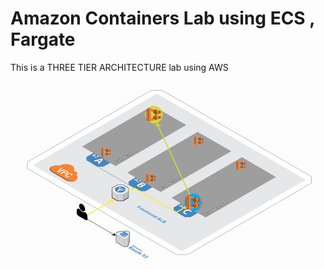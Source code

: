 
# Amazon Containers Lab using ECS , Fargate

This is a THREE TIER ARCHITECTURE lab using AWS

<?xml version="1.0" standalone="no"?>
<!DOCTYPE svg PUBLIC "-//W3C//DTD SVG 1.1//EN"
  "http://www.w3.org/Graphics/SVG/1.1/DTD/svg11.dtd">
<svg version="1.1" xmlns="http://www.w3.org/2000/svg" xmlns:xlink="http://www.w3.org/1999/xlink" width="896" height="532" viewBox="-992 -32.5 1792 1064" id="ccdiagram"><filter id="grayscale"><feColorMatrix type="matrix" values="0.3333 0.3333 0.3333 0 0 0.3333 0.3333 0.3333 0 0 0.3333 0.3333 0.3333 0 0 0 0 0 1 0"></feColorMatrix></filter><defs><style type="text/css">@import url(&#x27;https://fonts.googleapis.com/css?family=Open+Sans:400,700|Inconsolata:400&#x27;);</style></defs><g>0<g pointer-events="auto"><g opacity="1"><g><g><polygon points="-128 19, 720 509, 720 546, 16 953, -48 953, -896 463, -896 426, -192 19" fill="#ffffff" stroke-width="2" stroke="#818181"></polygon><polygon points="-160 37, 688 527, -16 934, -864 444" fill="#e6e7e8" stroke-width="0" stroke="#818181"></polygon></g></g></g><g opacity="1"><g><g><polygon points="-16 657, 80 712, 32 740, 0 740, -64 703, -64 685" fill="#4286c5" stroke-width="0" stroke="#818181"></polygon></g></g></g><g opacity="1"><g><g><polygon points="-272 509, -176 564, -224 592, -256 592, -320 555, -320 537" fill="#4286c5" stroke-width="0" stroke="#818181"></polygon></g></g></g><g opacity="1"><g id="d3caf0f6-9837-4e1d-95db-210e74b8cc15"><svg x="325" y="422" overflow="visible"><g fill="#9e9e9e"><polygon points="0 0, 153 89, -207 297, -361 208" stroke="#9e9e9e" stroke-width="40"></polygon></g></svg></g></g><g opacity="1"><g><g><polygon points="-512 370, -416 426, -464 453, -496 453, -560 416, -560 398" fill="#4286c5" stroke-width="0" stroke="#818181"></polygon></g></g></g><g opacity="1"><g id="3b5b74c8-fc8a-4fa7-a1e2-63ea539b7143"><svg x="-183" y="129" overflow="visible"><g fill="#9e9e9e"><polygon points="0 0, 151 87, -211 297, -362 209" stroke="#9e9e9e" stroke-width="40"></polygon></g></svg></g></g><g opacity="1"><g id="35155d75-a622-4a82-bd9c-6475b766e114"><svg x="73" y="278" overflow="visible"><g fill="#9e9e9e"><polygon points="0 0, 151 87, -211 296, -361 209" stroke="#9e9e9e" stroke-width="40"></polygon></g></svg></g></g></g>0<g pointer-events="auto"></g><g></g><g pointer-events="auto"></g><g></g><g pointer-events="auto"></g><g pointer-events="none"></g><g pointer-events="auto"><g><g cursor="cell"><line x1="-556" y1="728" x2="-414" y2="647" stroke="red" stroke-width="12" opacity="0"></line><line x1="-556" y1="728" x2="-414" y2="647" stroke="#ffeb3b" stroke-width="6" stroke-linecap="round"></line><polygon points="-400 638, -438 646, -419 649, -414 660, -400 638" stroke-linejoin="round" fill="#ffeb3b" stroke="#ffeb3b" stroke-width="1"></polygon></g></g><g><g cursor="cell"><line x1="-528" y1="435" x2="-474" y2="403" stroke="red" stroke-width="8" opacity="0"></line><line x1="-528" y1="435" x2="-474" y2="403" stroke="#607d8b" stroke-width="2" stroke-linecap="round"></line><polygon points="-464 398, -490 403, -476 405, -473 413, -464 398" stroke-linejoin="round" fill="#607d8b" stroke="#607d8b" stroke-width="1"></polygon></g></g><g><g cursor="cell"><line x1="-48" y1="712" x2="2" y2="684" stroke="red" stroke-width="12" opacity="0"></line><line x1="-48" y1="712" x2="2" y2="684" stroke="#ffeb3b" stroke-width="6" stroke-linecap="round"></line><polygon points="16 675, -22 683, -3 686, 2 697, 16 675" stroke-linejoin="round" fill="#ffeb3b" stroke="#ffeb3b" stroke-width="1"></polygon></g></g><g><g cursor="cell"><line x1="48" y1="657" x2="-155" y2="215" stroke="red" stroke-width="12" opacity="0"></line><line x1="48" y1="657" x2="-155" y2="215" stroke="#cddc39" stroke-width="6" stroke-linecap="round"></line><polygon points="-160 204, -167 227, -153 218, -134 222, -160 204" stroke-linejoin="round" fill="#cddc39" stroke="#cddc39" stroke-width="1"></polygon></g></g><g><g cursor="cell"><line x1="-288" y1="574" x2="-48" y2="712" stroke="red" stroke-width="12" opacity="0"></line><line x1="-288" y1="574" x2="-48" y2="712" stroke="#ffeb3b" stroke-width="6" stroke-linecap="round"></line></g></g><g><g cursor="cell"><line x1="-553" y1="753" x2="-403" y2="840" stroke="red" stroke-width="8" opacity="0"></line><line x1="-553" y1="753" x2="-403" y2="840" stroke="#000000" stroke-width="2" stroke-linecap="round"></line><polygon points="-393 846, -402 831, -405 839, -418 840, -393 846" stroke-linejoin="round" fill="#000000" stroke="#000000" stroke-width="1"></polygon></g></g><g><g cursor="cell"><line x1="-319" y1="591" x2="-288" y2="574" stroke="red" stroke-width="12" opacity="0"></line><line x1="-319" y1="591" x2="-288" y2="574" stroke="#ffeb3b" stroke-width="6" stroke-linecap="round"></line></g></g><g><g cursor="cell"><line x1="-288" y1="574" x2="-528" y2="435" stroke="red" stroke-width="8" opacity="0"></line><line x1="-288" y1="574" x2="-528" y2="435" stroke="#607d8b" stroke-width="2" stroke-linecap="round"></line></g></g><g><g cursor="cell"><line x1="-288" y1="574" x2="-234" y2="542" stroke="red" stroke-width="8" opacity="0"></line><line x1="-288" y1="574" x2="-234" y2="542" stroke="#607d8b" stroke-width="2" stroke-linecap="round"></line><polygon points="-224 537, -250 542, -236 544, -233 551, -224 537" stroke-linejoin="round" fill="#607d8b" stroke="#607d8b" stroke-width="1"></polygon></g></g></g><g pointer-events="auto"><g opacity="1"><g id="4fa727c9-36b9-4773-bf99-258500555073" transform="translate(0 0)"><svg x="-416" y="555" height="94" width="97" fill-rule="evenodd"><path d="M0 18.6v18.6l32.333 18.6h32.334L97 37.2V18.6L64.667 0H32.333L0 18.6z" fill="#ececed"></path><path d="M64.667 55.8L97 37.2v37.2L64.667 93V55.8z" fill="#b8b8bb"></path><path d="M32.333 55.8h32.334V93H32.333V55.8zM0 37.2v37.2L32.333 93V55.8L0 37.2z" fill="#d2d2d4"></path><g fill="none" stroke="#83838a" stroke-width="1.04"><path d="M.955 37.877L32.333 55.8h32.334l31.378-17.923M32.333 55.8v36.211M64.667 55.8v36.574"></path></g><path d="M97 18.6v55.8L64.667 93H32.333L0 74.4V18.6L32.333 0h32.334L97 18.6zM32.865 1.989L1.989 19.751v53.498l30.876 17.762h31.27l30.876-17.762V19.751L64.135 1.989h-31.27z" fill="#000000"></path><path d="M69.912 15.583c11.818 6.798 11.818 17.836 0 24.635-11.817 6.798-31.007 6.798-42.824 0-11.818-6.799-11.818-17.837 0-24.635 11.817-6.799 31.007-6.799 42.824 0z" fill="#4286c5"></path><path d="M49.584 14.774c1.824 1.049 1.824 2.753 0 3.802-1.824 1.05-4.786 1.05-6.61 0-1.824-1.049-1.824-2.753 0-3.802 1.824-1.05 4.786-1.05 6.61 0zM60.451 21.025c1.825 1.049 1.825 2.753 0 3.803-1.824 1.049-4.786 1.049-6.61 0-1.824-1.05-1.824-2.754 0-3.803s4.786-1.049 6.61 0zM71.319 27.276c1.824 1.05 1.824 2.754 0 3.803-1.825 1.049-4.787 1.049-6.611 0-1.824-1.049-1.824-2.753 0-3.803 1.824-1.049 4.786-1.049 6.611 0zM38.497 33.654c1.824 1.05 1.824 2.754 0 3.803-1.825 1.05-4.787 1.05-6.611 0-1.824-1.049-1.824-2.753 0-3.803 1.824-1.049 4.786-1.049 6.611 0z" fill="#fff"></path><path d="M47.458 15.878c.453.26.393.717-.133 1.02-.526.303-1.32.337-1.773.076-.452-.26-.392-.717.133-1.019.526-.303 1.321-.337 1.773-.077z" fill="#fff"></path><path d="M48.111 15.621c1.012.582 1.012 1.526 0 2.108-1.011.582-2.653.582-3.664 0-1.012-.582-1.012-1.526 0-2.108 1.011-.582 2.653-.582 3.664 0zM58.978 21.872c1.012.582 1.012 1.527 0 2.108-1.011.582-2.653.582-3.664 0-1.012-.581-1.012-1.526 0-2.108 1.011-.581 2.653-.581 3.664 0zM69.846 28.124c1.011.581 1.011 1.526 0 2.108-1.012.582-2.654.582-3.665 0-1.011-.582-1.011-1.527 0-2.108 1.011-.582 2.653-.582 3.665 0z" fill="#4286c5"></path><path d="M37.024 34.502c1.011.582 1.011 1.526 0 2.108-1.012.582-2.654.582-3.665 0-1.011-.582-1.011-1.526 0-2.108 1.011-.582 2.653-.582 3.665 0z" fill="#fff"></path><g fill="#fff"><path d="M52.301 25.172L37.719 33.56l.482.834 14.584-8.388-.484-.834z"></path><path d="M46.993 26.089l6.654-1.146-4.324 5.168c.189-1.691-.757-3.313-2.33-4.022z" stroke="#fff" stroke-width=".36"></path></g><g fill="#fff"><path d="M43.488 19.937l-6.057 13.797.886.387 6.056-13.798-.885-.386z"></path><path d="M39.76 23.812l4.676-4.854-.405 6.716c-.855-1.474-2.582-2.221-4.271-1.862z" stroke="#fff" stroke-width=".36"></path></g><g fill="#fff"><path d="M61.953 30.061l-23.985 3.483.14.955 23.985-3.486-.14-.952z"></path><path d="M56.68 28.957l6.608 1.387-5.936 3.209c.804-1.503.526-3.358-.672-4.596z" stroke="#fff" stroke-width=".36"></path></g><path d="M37.96 33.977l13.12-7.547M37.873 33.927l5.792-13.134M38.037 34.022l22.478-3.281" fill="#fff" stroke="#fff" stroke-width="1.93"></path></svg></g></g><g opacity="1"><g id="2685515d-0fdf-4c31-b26d-7cf5ad8c321d" transform="translate(0 0)"><svg x="-616" y="663" height="95.068" width="63" viewBox="0 0 16.669 25.153"><path d="M16.668 22.903q0 1.64-.864 2.091-.865.451-2.297-.376L3.161 18.645q-1.433-.827-2.297-2.276Q.001 14.921 0 13.28q0-.723.042-1.39.042-.666.166-1.394.124-.727.313-1.302.19-.575.51-1.039.319-.464.733-.683.414-.22 1.012-.147.598.073 1.32.49.107.06.497.58.391.52.882 1.165.491.646 1.279 1.394.788.75 1.58 1.207.793.458 1.58.618.788.161 1.28.083.49-.079.881-.147.39-.069.497-.007.722.416 1.32 1.035.598.619 1.013 1.315.414.697.734 1.531t.509 1.627q.19.793.313 1.664.124.872.166 1.586.042.713.042 1.438zM12.88 8.51q0 2.173-1.332 2.942-1.332.769-3.214-.318-1.882-1.086-3.214-3.393Q3.79 5.434 3.79 3.26q0-2.173 1.331-2.942 1.332-.77 3.214.317t3.214 3.394q1.332 2.306 1.332 4.48z" fill="#000"></path></svg></g></g><g opacity="1"><g id="19f80e78-d646-44f5-8f94-d342e41656a5" transform="translate(0 0)"><svg x="-393" y="817" height="93.28" width="81" viewBox="0 0 21.431 24.68"><path d="M.268 5.102l12.537 7.238 5.224-.603 3.134-9.048L16.984.276 1.313 2.086z" fill="#ececed" fill-rule="evenodd"></path><path d="M.268 5.102v12.064l12.537 7.238V12.34z" fill="#d2d2d4" fill-rule="evenodd"></path><path d="M12.805 12.34l5.224-.603v12.064l-5.224.603z" fill="#d2d2d4" fill-rule="evenodd"></path><path d="M18.029 11.737l3.134-9.048v12.064l-3.134 9.048z" fill="#b8b8bb" fill-rule="evenodd"></path><path d="M.268 5.102l12.537 7.238 5.224-.603 3.134-9.048M18.029 11.737v12.064M12.805 12.34v12.064" fill="none" stroke="#83838a" stroke-width=".265"></path><path d="M.268 17.166l12.537 7.238 5.224-.603 3.134-9.048V2.689L16.984.276 1.313 2.086.268 5.102z" fill="none" stroke="#000000" stroke-width=".529"></path><path d="M16.852 3.319c-.637-.01-1.269-.156-1.755-.437-.486-.28-.738-.645-.756-1.013l-3.498.035c.11.43-.121.884-.694 1.215-.364.21-.812.34-1.282.391-.625.068-1.225.242-1.709.521-1.273.735-1.277 1.926-.013 2.664.733.423 1.145.956 1.247 1.509.957.059 1.88.296 2.613.72 1.279.73 3.34.727 4.614-.008.483-.28.784-.626.902-.987.089-.271.315-.53.678-.74.573-.33 1.36-.464 2.104-.4l.061-2.02c-.637-.01-1.269-.156-1.755-.437-.486-.28-.739-.645-.757-1.013z" fill="none"></path><path d="M17.277 4.302c.467.27 1.056.427 1.664.471l-.05 1.693c-.73-.014-1.466.14-2.023.462-.404.234-.655.522-.754.824-.107.33-.381.647-.823.902-1.16.671-3.041.674-4.207.007-.722-.418-1.619-.665-2.555-.75-.144-.54-.573-1.06-1.296-1.477C6.081 5.759 6.086 4.672 7.247 4c.441-.256.989-.414 1.559-.476.522-.057 1.02-.203 1.424-.436.557-.322.823-.749.8-1.17l2.926-.03c.076.352.348.693.815.963.473.274 1.071.432 1.688.473.072.357.345.703.818.976z" fill="#4286c5" fill-rule="evenodd"></path><g style="line-height:0%" fill="#fff" font-family="Interstate" font-size="5.176" stroke-width=".268"><path style="line-height:1.25;-inkscape-font-specification:Interstate" d="M11.246 3.567l1.863 1.078-.399.231-1.429-.826-.86.497q.139.04.259.09.122.049.225.108.588.34.609.725.021.385-.529.703-.566.327-1.233.305-.665-.023-1.307-.394-.22-.127-.414-.282-.19-.154-.36-.339l.478-.276q.096.19.265.352.17.163.421.309.407.235.858.249.45.013.818-.199.366-.212.343-.473-.024-.26-.43-.496-.19-.11-.423-.196-.23-.084-.517-.147zM14.127 7.104q.268.239.228.482-.038.245-.376.44-.52.3-1.16.259-.642-.042-1.3-.423-.221-.128-.412-.29-.19-.158-.352-.353l.458-.265q.082.18.259.35.176.17.432.319.446.258.855.29.412.035.748-.16.31-.179.265-.406-.04-.227-.428-.451l-.408-.237.39-.225.427.247q.35.202.675.23.326.026.59-.127.27-.156.22-.35-.044-.195-.401-.401-.195-.113-.461-.218-.266-.104-.623-.208l.423-.244q.346.112.618.227.275.115.484.236.54.313.609.638.07.323-.348.565-.291.168-.66.189-.367.019-.752-.114z"></path></g></svg></g></g></g><g pointer-events="auto"></g><g pointer-events="auto"><g opacity="1"><g id="887ebbf9-9548-4e20-8cc8-ce32ce745938" transform="translate(0 0)"><svg x="-672" y="481" overflow="visible"><g transform="scale(2.729575167846423) matrix(0.707 0.409 -0.707 0.409 0 0)"><svg width="100" height="100" x="-50" y="-50" style="fill:#ffffff"><svg data-name="Layer 1" xmlns="http://www.w3.org/2000/svg" width="100" height="100" viewBox="0 0 100 100"><path d="M85.23 58v3.19C85.23 67 78.85 73 71 73H29c-7.85 0-14.23-6-14.23-11.81V58z" fill="#9d5125"/><path d="M41.89 26.9a18 18 0 0 1 16.42 10.56 9.14 9.14 0 0 1 14.29 7.18c7.1.59 12.63 7.44 12.63 12.88v1.18c0 5.85-6.38 11.78-14.26 11.78H29c-7.86 0-14.24-5.93-14.24-11.78v-1.17c0-4.51 3.79-10.71 9.12-12.25v-.51A17.94 17.94 0 0 1 41.89 26.9z" fill="#f58535"/><path d="M31.84 47.81h2.79L37.43 61l3-13.16h2.79l-4.15 16.45h-3.35zM44.91 47.81h5.22c3.16 0 4.55 2 4.55 4.8s-1.73 4.87-4.82 4.87h-2.32v6.81h-2.63zm2.63 7.69h1.87c1.41 0 2.63-.76 2.63-2.84 0-1.78-.71-2.86-2.82-2.86h-1.68zM67 58.38v.35c0 3-1.2 5.89-5.08 5.89-4.16 0-5.45-2.68-5.45-8.56s1.29-8.56 5.47-8.56c4.68 0 5 3.46 5 5.17V53h-2.62v-.28c0-1.52-.46-3.28-2.35-3.21s-2.82 1.2-2.82 6.51.85 6.61 2.85 6.61c2.19 0 2.45-2.45 2.45-4v-.28z" fill="#fff"/></svg></svg></g></svg></g></g><g opacity="1"><g id="53fed0c9-65c6-409d-ade3-4027be5d0eba" transform="translate(0 0)"><svg x="-448" y="370" overflow="visible"><g transform="scale(0.8) "><svg width="100" height="100" x="-50" y="-50" style="fill:#ffffff"><svg data-name="Layer 1" xmlns="http://www.w3.org/2000/svg" width="100" height="100" viewBox="0 0 100 100"><g><path fill="#9d5025" d="M19.64 22.51L16 24.32v51.36l3.64 1.81 14.34-26.42-14.34-28.56zM30.72 31.78l5.36-7.59L60.1 34.87l-5.6.89-23.78-3.98zM26.56 68.77l5.9 8.11L60.1 64.95l-5.34-.83-28.2 4.65z"/><path fill="#f58536" d="M28.12 75.5l-8.48 1.99V22.51l8.48 1.93V75.5z"/><path fill="#9d5025" d="M23.66 20.5l4.46-2.23 8.4 35.29-8.4 28.17-4.46-2.23v-59zM54.46 64.08l5.64.87 5.16-14.37-5.16-15.71-5.64.89v28.32z"/><path fill="#f58536" d="M36.8 79.28l-8.68 2.45V18.27l8.68 2.46v58.55z"/><path fill="#f58536" d="M66.01 63.84l-37.89 7.04v10.85l37.89-10.7v-7.19zM66.08 36l-37.96-7.21V18.27l37.96 10.77V36z"/><path fill="#f58536" d="M60.1 27.34l6.09 1.68v42.01L60.1 72.7V27.34z"/><path fill="#6b3a19" d="M84 44.45l-16.3.77-5.76-.39 16.48-13.28L84 44.45z"/><path fill="#9d5025" d="M61.94 44.83l16.48-.93V31.55l-16.48 2.67v10.61z"/><path fill="#6b3a19" d="M46.43 43.79l16.7-16.83 8.49 16.26-17.31 1.1-7.88-.53z"/><path fill="#9d5025" d="M46.43 43.79l16.7-1.42V26.96l-16.7 3.91v12.92zM61.94 55.39l22.06.38-5.58 12.9L61.94 66V55.39z"/><path fill="#9d5025" d="M46.43 56.43l25.19.58-8.49 16.25-16.7-3.9V56.43z"/><path fill="#fbbf93" d="M46.43 56.43l16.7 1.43 8.49-.85-17.31-1.11-7.88.53zM84 55.77l-16.3-.76-5.76.38 16.48.94 5.58-.56z"/><path fill="#f58536" d="M78.42 43.9l5.58.55V33.22l-5.58-1.67V43.9zM71.62 43.22l-8.49-.85V26.96l8.49 2.55v13.71zM78.42 56.33l5.58-.56V67l-5.58 1.67V56.33zM71.62 57.01l-8.49.85v15.4l8.49-2.54V57.01z"/></g></svg></svg></g></svg></g></g><g opacity="1"><g id="ed3aa31a-2f4b-4a43-819b-a8d48590c92c" transform="translate(0 0)"><svg x="-192" y="518" overflow="visible"><g transform="scale(0.8) "><svg width="100" height="100" x="-50" y="-50" style="fill:#ffffff"><svg data-name="Layer 1" xmlns="http://www.w3.org/2000/svg" width="100" height="100" viewBox="0 0 100 100"><g><path fill="#9d5025" d="M19.64 22.51L16 24.32v51.36l3.64 1.81 14.34-26.42-14.34-28.56zM30.72 31.78l5.36-7.59L60.1 34.87l-5.6.89-23.78-3.98zM26.56 68.77l5.9 8.11L60.1 64.95l-5.34-.83-28.2 4.65z"/><path fill="#f58536" d="M28.12 75.5l-8.48 1.99V22.51l8.48 1.93V75.5z"/><path fill="#9d5025" d="M23.66 20.5l4.46-2.23 8.4 35.29-8.4 28.17-4.46-2.23v-59zM54.46 64.08l5.64.87 5.16-14.37-5.16-15.71-5.64.89v28.32z"/><path fill="#f58536" d="M36.8 79.28l-8.68 2.45V18.27l8.68 2.46v58.55z"/><path fill="#f58536" d="M66.01 63.84l-37.89 7.04v10.85l37.89-10.7v-7.19zM66.08 36l-37.96-7.21V18.27l37.96 10.77V36z"/><path fill="#f58536" d="M60.1 27.34l6.09 1.68v42.01L60.1 72.7V27.34z"/><path fill="#6b3a19" d="M84 44.45l-16.3.77-5.76-.39 16.48-13.28L84 44.45z"/><path fill="#9d5025" d="M61.94 44.83l16.48-.93V31.55l-16.48 2.67v10.61z"/><path fill="#6b3a19" d="M46.43 43.79l16.7-16.83 8.49 16.26-17.31 1.1-7.88-.53z"/><path fill="#9d5025" d="M46.43 43.79l16.7-1.42V26.96l-16.7 3.91v12.92zM61.94 55.39l22.06.38-5.58 12.9L61.94 66V55.39z"/><path fill="#9d5025" d="M46.43 56.43l25.19.58-8.49 16.25-16.7-3.9V56.43z"/><path fill="#fbbf93" d="M46.43 56.43l16.7 1.43 8.49-.85-17.31-1.11-7.88.53zM84 55.77l-16.3-.76-5.76.38 16.48.94 5.58-.56z"/><path fill="#f58536" d="M78.42 43.9l5.58.55V33.22l-5.58-1.67V43.9zM71.62 43.22l-8.49-.85V26.96l8.49 2.55v13.71zM78.42 56.33l5.58-.56V67l-5.58 1.67V56.33zM71.62 57.01l-8.49.85v15.4l8.49-2.54V57.01z"/></g></svg></svg></g></svg></g></g><g opacity="1"><g id="32efa686-2c10-4861-b12f-27c193e04057" transform="translate(0 0)"><svg x="48" y="657" overflow="visible"><g transform="scale(1.25) "><circle cx="0" cy="0" fill="#03a9f4" r="40"></circle><svg width="100" height="100" x="-50" y="-50" style="fill:#ffffff"><svg data-name="Layer 1" xmlns="http://www.w3.org/2000/svg" width="100" height="100" viewBox="0 0 100 100"><g><path fill="#9d5025" d="M19.64 22.51L16 24.32v51.36l3.64 1.81 14.34-26.42-14.34-28.56zM30.72 31.78l5.36-7.59L60.1 34.87l-5.6.89-23.78-3.98zM26.56 68.77l5.9 8.11L60.1 64.95l-5.34-.83-28.2 4.65z"/><path fill="#f58536" d="M28.12 75.5l-8.48 1.99V22.51l8.48 1.93V75.5z"/><path fill="#9d5025" d="M23.66 20.5l4.46-2.23 8.4 35.29-8.4 28.17-4.46-2.23v-59zM54.46 64.08l5.64.87 5.16-14.37-5.16-15.71-5.64.89v28.32z"/><path fill="#f58536" d="M36.8 79.28l-8.68 2.45V18.27l8.68 2.46v58.55z"/><path fill="#f58536" d="M66.01 63.84l-37.89 7.04v10.85l37.89-10.7v-7.19zM66.08 36l-37.96-7.21V18.27l37.96 10.77V36z"/><path fill="#f58536" d="M60.1 27.34l6.09 1.68v42.01L60.1 72.7V27.34z"/><path fill="#6b3a19" d="M84 44.45l-16.3.77-5.76-.39 16.48-13.28L84 44.45z"/><path fill="#9d5025" d="M61.94 44.83l16.48-.93V31.55l-16.48 2.67v10.61z"/><path fill="#6b3a19" d="M46.43 43.79l16.7-16.83 8.49 16.26-17.31 1.1-7.88-.53z"/><path fill="#9d5025" d="M46.43 43.79l16.7-1.42V26.96l-16.7 3.91v12.92zM61.94 55.39l22.06.38-5.58 12.9L61.94 66V55.39z"/><path fill="#9d5025" d="M46.43 56.43l25.19.58-8.49 16.25-16.7-3.9V56.43z"/><path fill="#fbbf93" d="M46.43 56.43l16.7 1.43 8.49-.85-17.31-1.11-7.88.53zM84 55.77l-16.3-.76-5.76.38 16.48.94 5.58-.56z"/><path fill="#f58536" d="M78.42 43.9l5.58.55V33.22l-5.58-1.67V43.9zM71.62 43.22l-8.49-.85V26.96l8.49 2.55v13.71zM78.42 56.33l5.58-.56V67l-5.58 1.67V56.33zM71.62 57.01l-8.49.85v15.4l8.49-2.54V57.01z"/></g></svg></svg></g></svg></g></g><g opacity="1"><g id="f2d8b4f4-0bb6-48e6-9fd9-bec22fcd0265" transform="translate(0 0)"><svg x="320" y="444" overflow="visible"><g transform="scale(0.8) "><svg width="100" height="100" x="-50" y="-50" style="fill:#ffffff"><svg data-name="Layer 1" xmlns="http://www.w3.org/2000/svg" width="100" height="100" viewBox="0 0 100 100"><g><path fill="#9d5025" d="M19.64 22.51L16 24.32v51.36l3.64 1.81 14.34-26.42-14.34-28.56zM30.72 31.78l5.36-7.59L60.1 34.87l-5.6.89-23.78-3.98zM26.56 68.77l5.9 8.11L60.1 64.95l-5.34-.83-28.2 4.65z"/><path fill="#f58536" d="M28.12 75.5l-8.48 1.99V22.51l8.48 1.93V75.5z"/><path fill="#9d5025" d="M23.66 20.5l4.46-2.23 8.4 35.29-8.4 28.17-4.46-2.23v-59zM54.46 64.08l5.64.87 5.16-14.37-5.16-15.71-5.64.89v28.32z"/><path fill="#f58536" d="M36.8 79.28l-8.68 2.45V18.27l8.68 2.46v58.55z"/><path fill="#f58536" d="M66.01 63.84l-37.89 7.04v10.85l37.89-10.7v-7.19zM66.08 36l-37.96-7.21V18.27l37.96 10.77V36z"/><path fill="#f58536" d="M60.1 27.34l6.09 1.68v42.01L60.1 72.7V27.34z"/><path fill="#6b3a19" d="M84 44.45l-16.3.77-5.76-.39 16.48-13.28L84 44.45z"/><path fill="#9d5025" d="M61.94 44.83l16.48-.93V31.55l-16.48 2.67v10.61z"/><path fill="#6b3a19" d="M46.43 43.79l16.7-16.83 8.49 16.26-17.31 1.1-7.88-.53z"/><path fill="#9d5025" d="M46.43 43.79l16.7-1.42V26.96l-16.7 3.91v12.92zM61.94 55.39l22.06.38-5.58 12.9L61.94 66V55.39z"/><path fill="#9d5025" d="M46.43 56.43l25.19.58-8.49 16.25-16.7-3.9V56.43z"/><path fill="#fbbf93" d="M46.43 56.43l16.7 1.43 8.49-.85-17.31-1.11-7.88.53zM84 55.77l-16.3-.76-5.76.38 16.48.94 5.58-.56z"/><path fill="#f58536" d="M78.42 43.9l5.58.55V33.22l-5.58-1.67V43.9zM71.62 43.22l-8.49-.85V26.96l8.49 2.55v13.71zM78.42 56.33l5.58-.56V67l-5.58 1.67V56.33zM71.62 57.01l-8.49.85v15.4l8.49-2.54V57.01z"/></g></svg></svg></g></svg></g></g><g opacity="1"><g id="510f7ce2-1c2c-4e51-9e90-61d94ca8ebed" transform="translate(0 0)"><svg x="80" y="305" overflow="visible"><g transform="scale(0.8) "><svg width="100" height="100" x="-50" y="-50" style="fill:#ffffff"><svg data-name="Layer 1" xmlns="http://www.w3.org/2000/svg" width="100" height="100" viewBox="0 0 100 100"><g><path fill="#9d5025" d="M19.64 22.51L16 24.32v51.36l3.64 1.81 14.34-26.42-14.34-28.56zM30.72 31.78l5.36-7.59L60.1 34.87l-5.6.89-23.78-3.98zM26.56 68.77l5.9 8.11L60.1 64.95l-5.34-.83-28.2 4.65z"/><path fill="#f58536" d="M28.12 75.5l-8.48 1.99V22.51l8.48 1.93V75.5z"/><path fill="#9d5025" d="M23.66 20.5l4.46-2.23 8.4 35.29-8.4 28.17-4.46-2.23v-59zM54.46 64.08l5.64.87 5.16-14.37-5.16-15.71-5.64.89v28.32z"/><path fill="#f58536" d="M36.8 79.28l-8.68 2.45V18.27l8.68 2.46v58.55z"/><path fill="#f58536" d="M66.01 63.84l-37.89 7.04v10.85l37.89-10.7v-7.19zM66.08 36l-37.96-7.21V18.27l37.96 10.77V36z"/><path fill="#f58536" d="M60.1 27.34l6.09 1.68v42.01L60.1 72.7V27.34z"/><path fill="#6b3a19" d="M84 44.45l-16.3.77-5.76-.39 16.48-13.28L84 44.45z"/><path fill="#9d5025" d="M61.94 44.83l16.48-.93V31.55l-16.48 2.67v10.61z"/><path fill="#6b3a19" d="M46.43 43.79l16.7-16.83 8.49 16.26-17.31 1.1-7.88-.53z"/><path fill="#9d5025" d="M46.43 43.79l16.7-1.42V26.96l-16.7 3.91v12.92zM61.94 55.39l22.06.38-5.58 12.9L61.94 66V55.39z"/><path fill="#9d5025" d="M46.43 56.43l25.19.58-8.49 16.25-16.7-3.9V56.43z"/><path fill="#fbbf93" d="M46.43 56.43l16.7 1.43 8.49-.85-17.31-1.11-7.88.53zM84 55.77l-16.3-.76-5.76.38 16.48.94 5.58-.56z"/><path fill="#f58536" d="M78.42 43.9l5.58.55V33.22l-5.58-1.67V43.9zM71.62 43.22l-8.49-.85V26.96l8.49 2.55v13.71zM78.42 56.33l5.58-.56V67l-5.58 1.67V56.33zM71.62 57.01l-8.49.85v15.4l8.49-2.54V57.01z"/></g></svg></svg></g></svg></g></g><g opacity="1"><g id="847964d8-85db-4e2c-a94b-4e6bac3b5633" transform="translate(0 0)"><svg x="-176" y="157" overflow="visible"><g transform="scale(1.25) "><circle cx="0" cy="0" fill="#cddc39" r="40"></circle><svg width="100" height="100" x="-50" y="-50" style="fill:#ffffff"><svg data-name="Layer 1" xmlns="http://www.w3.org/2000/svg" width="100" height="100" viewBox="0 0 100 100"><g><path fill="#9d5025" d="M19.64 22.51L16 24.32v51.36l3.64 1.81 14.34-26.42-14.34-28.56zM30.72 31.78l5.36-7.59L60.1 34.87l-5.6.89-23.78-3.98zM26.56 68.77l5.9 8.11L60.1 64.95l-5.34-.83-28.2 4.65z"/><path fill="#f58536" d="M28.12 75.5l-8.48 1.99V22.51l8.48 1.93V75.5z"/><path fill="#9d5025" d="M23.66 20.5l4.46-2.23 8.4 35.29-8.4 28.17-4.46-2.23v-59zM54.46 64.08l5.64.87 5.16-14.37-5.16-15.71-5.64.89v28.32z"/><path fill="#f58536" d="M36.8 79.28l-8.68 2.45V18.27l8.68 2.46v58.55z"/><path fill="#f58536" d="M66.01 63.84l-37.89 7.04v10.85l37.89-10.7v-7.19zM66.08 36l-37.96-7.21V18.27l37.96 10.77V36z"/><path fill="#f58536" d="M60.1 27.34l6.09 1.68v42.01L60.1 72.7V27.34z"/><path fill="#6b3a19" d="M84 44.45l-16.3.77-5.76-.39 16.48-13.28L84 44.45z"/><path fill="#9d5025" d="M61.94 44.83l16.48-.93V31.55l-16.48 2.67v10.61z"/><path fill="#6b3a19" d="M46.43 43.79l16.7-16.83 8.49 16.26-17.31 1.1-7.88-.53z"/><path fill="#9d5025" d="M46.43 43.79l16.7-1.42V26.96l-16.7 3.91v12.92zM61.94 55.39l22.06.38-5.58 12.9L61.94 66V55.39z"/><path fill="#9d5025" d="M46.43 56.43l25.19.58-8.49 16.25-16.7-3.9V56.43z"/><path fill="#fbbf93" d="M46.43 56.43l16.7 1.43 8.49-.85-17.31-1.11-7.88.53zM84 55.77l-16.3-.76-5.76.38 16.48.94 5.58-.56z"/><path fill="#f58536" d="M78.42 43.9l5.58.55V33.22l-5.58-1.67V43.9zM71.62 43.22l-8.49-.85V26.96l8.49 2.55v13.71zM78.42 56.33l5.58-.56V67l-5.58 1.67V56.33zM71.62 57.01l-8.49.85v15.4l8.49-2.54V57.01z"/></g></svg></svg></g></svg></g></g></g><g pointer-events="auto"><g opacity="1"><g id="a03116c5-19a1-4d69-94b5-4b62182a5bd3" transform="translate(0 0)"><svg x="-291" y="890" overflow="visible"><text stroke="#ffffff" stroke-width="4" font-family="Open Sans" y="25.099999999999998" font-size="15pt" fill="#4286c5" font-weight="bold" transform="matrix(0.707 0.409 -0.707 0.409 0 0)" xml:space="preserve"><tspan x="8" dy="0">Amazon</tspan></text><text font-family="Open Sans" y="25.099999999999998" font-size="15pt" fill="#4286c5" font-weight="bold" transform="matrix(0.707 0.409 -0.707 0.409 0 0)" xml:space="preserve"><tspan x="8" dy="0">Amazon</tspan></text></svg></g></g><g opacity="1"><g id="a80ac287-ab94-4685-9dfa-b4037e7bccc7" transform="translate(0 0)"><svg x="-304" y="897" overflow="visible"><text stroke="#ffffff" stroke-width="4" font-family="Open Sans" y="36.5" font-size="25pt" fill="#4286c5" font-weight="bold" transform="matrix(0.707 0.409 -0.707 0.409 0 0)" xml:space="preserve"><tspan x="8" dy="0">Route 53</tspan></text><text font-family="Open Sans" y="36.5" font-size="25pt" fill="#4286c5" font-weight="bold" transform="matrix(0.707 0.409 -0.707 0.409 0 0)" xml:space="preserve"><tspan x="8" dy="0">Route 53</tspan></text></svg></g></g><g opacity="1"><g id="1795d0b6-1f55-43b4-adbd-be2def759bde" transform="translate(0 0)"><svg x="-480" y="389" overflow="visible"><text stroke="#000000" stroke-width="2" font-family="Open Sans" y="65" font-size="50pt" fill="#ffffff" font-weight="bold" transform="matrix(0.707 0.409 -0.707 0.409 0 0)" xml:space="preserve"><tspan x="8" dy="0">A</tspan></text><text font-family="Open Sans" y="65" font-size="50pt" fill="#ffffff" font-weight="bold" transform="matrix(0.707 0.409 -0.707 0.409 0 0)" xml:space="preserve"><tspan x="8" dy="0">A</tspan></text></svg></g></g><g opacity="1"><g id="34e3c7b8-71a7-4231-8aab-5f31312f0f64" transform="translate(0 0)"><svg x="-256" y="666" overflow="visible"><text stroke="#ffffff" stroke-width="4" font-family="Open Sans" y="36.5" font-size="25pt" fill="#4286c5" font-weight="bold" transform="matrix(0.707 0.409 -0.707 0.409 0 0)" xml:space="preserve"><tspan x="8" dy="0">Frontend ALB</tspan></text><text font-family="Open Sans" y="36.5" font-size="25pt" fill="#4286c5" font-weight="bold" transform="matrix(0.707 0.409 -0.707 0.409 0 0)" xml:space="preserve"><tspan x="8" dy="0">Frontend ALB</tspan></text></svg></g></g><g opacity="1"><g id="31910fa9-cc37-4ab1-8c23-6a79e72e3cc8" transform="translate(0 0)"><svg x="-416" y="426" overflow="visible"><text stroke="#000000" stroke-width="2" font-family="Open Sans" y="25.099999999999998" font-size="15pt" fill="#ffffff" font-weight="bold" transform="matrix(0.707 -0.409 0.707 0.409 0 0)" xml:space="preserve"><tspan x="8" dy="0">Availability Zone</tspan></text><text font-family="Open Sans" y="25.099999999999998" font-size="15pt" fill="#ffffff" font-weight="bold" transform="matrix(0.707 -0.409 0.707 0.409 0 0)" xml:space="preserve"><tspan x="8" dy="0">Availability Zone</tspan></text></svg></g></g><g opacity="1"><g id="4d88fce8-b149-40cc-80f8-9fbc14dd150c" transform="translate(0 0)"><svg x="96" y="722" overflow="visible"><text stroke="#000000" stroke-width="2" font-family="Open Sans" y="25.099999999999998" font-size="15pt" fill="#ffffff" font-weight="bold" transform="matrix(0.707 -0.409 0.707 0.409 0 0)" xml:space="preserve"><tspan x="8" dy="0">Availability Zone</tspan></text><text font-family="Open Sans" y="25.099999999999998" font-size="15pt" fill="#ffffff" font-weight="bold" transform="matrix(0.707 -0.409 0.707 0.409 0 0)" xml:space="preserve"><tspan x="8" dy="0">Availability Zone</tspan></text></svg></g></g><g opacity="1"><g id="751e768f-8fa5-4208-825c-ebd08caa225e" transform="translate(0 0)"><svg x="-512" y="370" overflow="visible"><text stroke="#000000" stroke-width="2" font-family="Open Sans" y="36.5" font-size="25pt" fill="#ffffff" font-weight="bold" transform="matrix(0.707 0.409 -0.707 0.409 0 0)" xml:space="preserve"><tspan x="8" dy="0">AZ</tspan></text><text font-family="Open Sans" y="36.5" font-size="25pt" fill="#ffffff" font-weight="bold" transform="matrix(0.707 0.409 -0.707 0.409 0 0)" xml:space="preserve"><tspan x="8" dy="0">AZ</tspan></text></svg></g></g><g opacity="1"><g id="3c67307a-f38c-4062-877c-14ad8cb6d261" transform="translate(0 0)"><svg x="20" y="680" overflow="visible"><text stroke="#000000" stroke-width="2" font-family="Open Sans" y="65" font-size="50pt" fill="#ffffff" font-weight="bold" transform="matrix(0.707 0.409 -0.707 0.409 0 0)" xml:space="preserve"><tspan x="8" dy="0">C</tspan></text><text font-family="Open Sans" y="65" font-size="50pt" fill="#ffffff" font-weight="bold" transform="matrix(0.707 0.409 -0.707 0.409 0 0)" xml:space="preserve"><tspan x="8" dy="0">C</tspan></text></svg></g></g><g opacity="1"><g id="a8d2e8fb-f21f-4378-8eef-961a99bcf879" transform="translate(0 0)"><svg x="-16" y="657" overflow="visible"><text stroke="#000000" stroke-width="2" font-family="Open Sans" y="36.5" font-size="25pt" fill="#ffffff" font-weight="bold" transform="matrix(0.707 0.409 -0.707 0.409 0 0)" xml:space="preserve"><tspan x="8" dy="0">AZ</tspan></text><text font-family="Open Sans" y="36.5" font-size="25pt" fill="#ffffff" font-weight="bold" transform="matrix(0.707 0.409 -0.707 0.409 0 0)" xml:space="preserve"><tspan x="8" dy="0">AZ</tspan></text></svg></g></g><g opacity="1"><g id="036d25be-636f-457c-92f1-3cff8d49ec28" transform="translate(0 0)"><svg x="-272" y="509" overflow="visible"><text stroke="#000000" stroke-width="2" font-family="Open Sans" y="36.5" font-size="25pt" fill="#ffffff" font-weight="bold" transform="matrix(0.707 0.409 -0.707 0.409 0 0)" xml:space="preserve"><tspan x="8" dy="0">AZ</tspan></text><text font-family="Open Sans" y="36.5" font-size="25pt" fill="#ffffff" font-weight="bold" transform="matrix(0.707 0.409 -0.707 0.409 0 0)" xml:space="preserve"><tspan x="8" dy="0">AZ</tspan></text></svg></g></g><g opacity="1"><g id="5e4ac12a-53eb-4fd2-9b8d-7269b74912cf" transform="translate(0 0)"><svg x="-240" y="527" overflow="visible"><text stroke="#000000" stroke-width="2" font-family="Open Sans" y="65" font-size="50pt" fill="#ffffff" font-weight="bold" transform="matrix(0.707 0.409 -0.707 0.409 0 0)" xml:space="preserve"><tspan x="8" dy="0">B</tspan></text><text font-family="Open Sans" y="65" font-size="50pt" fill="#ffffff" font-weight="bold" transform="matrix(0.707 0.409 -0.707 0.409 0 0)" xml:space="preserve"><tspan x="8" dy="0">B</tspan></text></svg></g></g><g opacity="1"><g id="614a3d6d-52a4-45d9-903e-f53b8dcd1891" transform="translate(0 0)"><svg x="-160" y="574" overflow="visible"><text stroke="#000000" stroke-width="2" font-family="Open Sans" y="25.099999999999998" font-size="15pt" fill="#ffffff" font-weight="bold" transform="matrix(0.707 -0.409 0.707 0.409 0 0)" xml:space="preserve"><tspan x="8" dy="0">Availability Zone</tspan></text><text font-family="Open Sans" y="25.099999999999998" font-size="15pt" fill="#ffffff" font-weight="bold" transform="matrix(0.707 -0.409 0.707 0.409 0 0)" xml:space="preserve"><tspan x="8" dy="0">Availability Zone</tspan></text></svg></g></g></g><g></g></g></svg>

